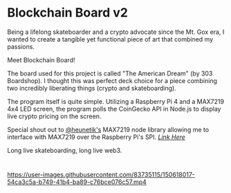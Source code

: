 # Blockchain Board v2

Being a lifelong skateboarder and a crypto advocate since the Mt. Gox era, I wanted to create a tangible yet functional piece of art that combined my passions.

Meet Blockchain Board!

The board used for this project is called "The American Dream" (by 303 Boardshop). I thought this was perfect deck choice for a piece combining two incredibly liberating things (crypto and skateboarding).

The program itself is quite simple. Utilizing a Raspberry Pi 4 and a MAX7219 4x4 LED screen, the program polls the CoinGecko API in Node.js to display live crypto pricing on the screen.

Special shout out to [@heunetik's](https://github.com/heunetik) MAX7219 node library allowing me to interface with MAX7219 over the Raspberry Pi's SPI. [*Link Here*](https://github.com/heunetik/MAX7219-Matrix) 


Long live skateboarding, long live web3.
#

https://user-images.githubusercontent.com/83735115/150618017-54ca3c5a-b749-41b4-ba89-c76bce076c57.mp4

